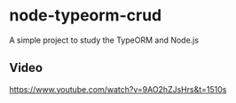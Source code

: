 # node-typeorm-crud
A simple project to study the TypeORM and Node.js

## Video
https://www.youtube.com/watch?v=9AO2hZJsHrs&t=1510s
